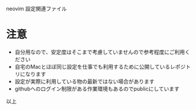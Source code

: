 neovim 設定関連ファイル

# 注意

- 自分用なので、安定度はそこまで考慮していませんので参考程度にご利用ください
- 自宅のMacとほぼ同じ設定を仕事でも利用するために公開しているレポジトリになります
- 設定が実際に利用している物の最新ではない場合があります
- githubへのログイン制限がある作業環境もあるのでpublicにしています

以上
